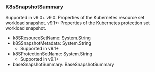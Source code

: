 ### K8sSnapshotSummary
Supported in v9.0+
v9.0: Properties of the Kubernetes resource set workload snapshot.
v9.1+: Properties of the Kubernetes protection  set workload snapshot.

- k8SResourceSetName: System.String
- k8SSnapshotMetadata: System.String
  - Supported in v9.1+
- k8SProtectionSetName: System.String
  - Supported in v9.1+
- baseSnapshotSummary: BaseSnapshotSummary
